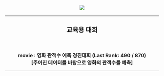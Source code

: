 <h1 align="center">
    <img href='https://dacon.io/' src="https://velog.velcdn.com/images/dacon/post/d7760f33-3f4a-436a-9b9f-cdd11114617b/DACON_logo_banner.png" ></img>
</h1>

---

<h2 align="center">
<strong>교육용 대회</strong>
</h2>

<br>
<h3 align="center">
  <Strong href='https://dacon.io/competitions/open/235536/overview/description'>movie </Strong> : 영화 관객수 예측 경진대회 (Last Rank: 490 / 870)<br>
  [주어진 데이터를 바탕으로 영화의 관객수를 예측]
</h3>



---